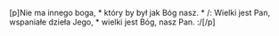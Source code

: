 [p]Nie ma innego boga, * który by był jak Bóg nasz. * /: Wielki jest Pan, wspaniałe dzieła Jego, * wielki jest Bóg, nasz Pan. :/[/p]
